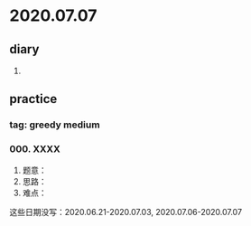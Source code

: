 # 2020.07.07
## diary
1. 
## practice
### tag: greedy medium
### 000. XXXX
1. 题意：
2. 思路：
3. 难点： 

这些日期没写：2020.06.21-2020.07.03, 2020.07.06-2020.07.07

